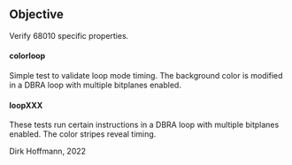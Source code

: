 ## Objective

Verify 68010 specific properties.

#### colorloop

Simple test to validate loop mode timing. The background color is modified in a DBRA loop with multiple bitplanes enabled.

#### loopXXX

These tests run certain instructions in a DBRA loop with multiple bitplanes enabled. The color stripes reveal timing.


Dirk Hoffmann, 2022
